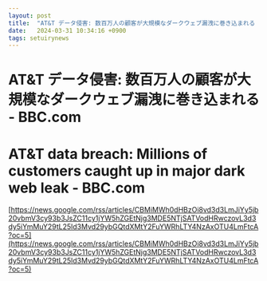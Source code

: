 ```yaml
---
layout: post
title:  "AT&T データ侵害: 数百万人の顧客が大規模なダークウェブ漏洩に巻き込まれる - BBC.com"
date:   2024-03-31 10:34:16 +0900
tags: setuirynews 
---
```


# AT&T データ侵害: 数百万人の顧客が大規模なダークウェブ漏洩に巻き込まれる - BBC.com



# AT&T data breach: Millions of customers caught up in major dark web leak - BBC.com

[https://news.google.com/rss/articles/CBMiMWh0dHBzOi8vd3d3LmJiYy5jb20vbmV3cy93b3JsZC11cy1jYW5hZGEtNjg3MDE5NTjSATVodHRwczovL3d3dy5iYmMuY29tL25ld3Mvd29ybGQtdXMtY2FuYWRhLTY4NzAxOTU4LmFtcA?oc=5](https://news.google.com/rss/articles/CBMiMWh0dHBzOi8vd3d3LmJiYy5jb20vbmV3cy93b3JsZC11cy1jYW5hZGEtNjg3MDE5NTjSATVodHRwczovL3d3dy5iYmMuY29tL25ld3Mvd29ybGQtdXMtY2FuYWRhLTY4NzAxOTU4LmFtcA?oc=5)

